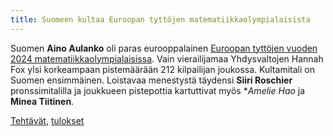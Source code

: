 ```yaml
---
title: Suomeen kultaa Euroopan tyttöjen matematiikkaolympialaisista
---
```


Suomen **Aino Aulanko** oli paras eurooppalainen 
[Euroopan tyttöjen vuoden 2024 matematiikkaolympialaisissa](https://egmo2024.ge/).
Vain vierailijamaa Yhdysvaltojen Hannah Fox ylsi
korkeampaan pistemäärään 212 kilpailijan joukossa.
Kultamitali on Suomen ensimmäinen.
Loistavaa menestystä täydensi **Siiri Roschier** pronssimitalilla
ja joukkueen pistepottia kartuttivat myös **Amelie Hao* ja **Minea Tiitinen**.

[Tehtävät](https://www.egmo.org/egmos/egmo13/), [tulokset](https://www.egmo.org/egmos/egmo13/scoreboard/)
